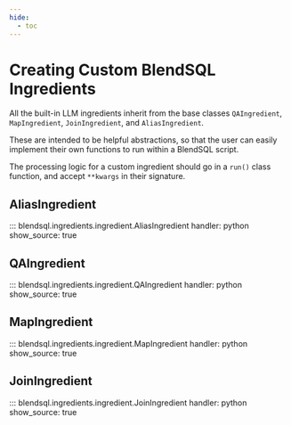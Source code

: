```yaml
---
hide:
  - toc
---
```

# Creating Custom BlendSQL Ingredients

All the built-in LLM ingredients inherit from the base classes `QAIngredient`, `MapIngredient`, `JoinIngredient`, and `AliasIngredient`.

These are intended to be helpful abstractions, so that the user can easily implement their own functions to run within a BlendSQL script.

The processing logic for a custom ingredient should go in a `run()` class function, and accept `**kwargs` in their signature.

## AliasIngredient

::: blendsql.ingredients.ingredient.AliasIngredient
    handler: python
    show_source: true

## QAIngredient

::: blendsql.ingredients.ingredient.QAIngredient
    handler: python
    show_source: true

## MapIngredient

::: blendsql.ingredients.ingredient.MapIngredient
    handler: python
    show_source: true

## JoinIngredient

::: blendsql.ingredients.ingredient.JoinIngredient
    handler: python
    show_source: true
